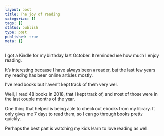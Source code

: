 ```yaml
---
layout: post
title: The joy of reading
categories: []
tags: []
status: publish
type: post
published: true
meta: {}
---
```


I got a Kindle for my birthday last October. It reminded me how much I enjoy reading.

It’s interesting because I have always been a reader, but the last few years my reading has been online articles mostly.

I’ve read books but haven’t kept track of them very well.

Well, I read 48 books in 2018, that I kept track of, and most of those were in the last couple months of the year.

One thing that helped is being able to check out ebooks from my library. It only gives me 7 days to read them, so I can go through books pretty quickly.

Perhaps the best part is watching my kids learn to love reading as well.
